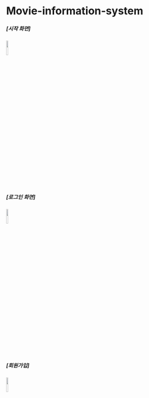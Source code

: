 # Movie-information-system


##### [시작 화면]
<img width="10%" src="https://user-images.githubusercontent.com/84283712/214506032-4b0cdcba-c5b2-43a9-9004-17caa8ed854e.png"/>

##### [로그인 화면]
<img width="10%" src="https://user-images.githubusercontent.com/84283712/214506340-d6f9d239-234c-4b21-965a-ab462aca46f0.png"/>

##### [회원가입]
<img width="10%" src="https://user-images.githubusercontent.com/84283712/214506362-c837101c-d92b-4b1a-9a01-6aa006a64657.png"/>
